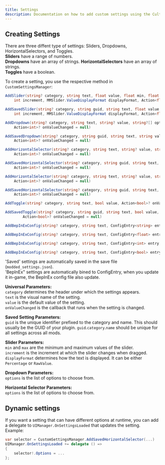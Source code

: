 ```yaml
---
title: Settings
description: Documentation on how to add custom settings using the Cult of the Lamb API
---
```


## Creating Settings

There are three diffent type of settings: Sliders, Dropdowns, HorizontalSelectors, and Toggles.  
**Sliders** have a range of numbers.  
**Dropdowns** have an array of strings. 
**HorizontalSelectors** have an array of strings.  
**Toggles** have a boolean.

To create a setting, you use the respective method in `CustomSettingsManager`:

```csharp
AddSlider(string? category, string text, float value, float min, float max,
    int increment, MMSlider.ValueDisplayFormat displayFormat, Action<float>? onValueChanged = null)

AddSavedSlider(string? category, string guid, string text, float value, float min, float max,
    int increment, MMSlider.ValueDisplayFormat displayFormat, Action<float>? onValueChanged = null)

AddDropdown(string? category, string text, string? value, string?[] options,
    Action<int>? onValueChanged = null)

AddSavedDropdown(string? category, string guid, string text, string value, string?[] options,
    Action<int>? onValueChanged = null)

AddHorizontalSelector(string? category, string text, string? value, string?[] options,
    Action<int>? onValueChanged = null)

AddSavedHorizontalSelector(string? category, string guid, string text, string value, string?[] options,
    Action<int>? onValueChanged = null)

AddHorizontalSelector(string? category, string text, string? value, string?[] options,
    Action<int>? onValueChanged = null)

AddSavedHorizontalSelector(string? category, string guid, string text, string value, string?[] options,
    Action<int>? onValueChanged = null)

AddToggle(string? category, string text, bool value, Action<bool>? onValueChaginged = null)

AddSavedToggle(string? category, string guid, string text, bool value,
        Action<bool>? onValueChanged = null)

AddBepInExConfig(string? category, string text, ConfigEntry<string> entry, Action<int>? onValueChanged = null)

AddBepInExConfig(string? category, string text, ConfigEntry<float> entry, int increment, MMSlider.ValueDisplayFormat displayFormat, Action<float>? onValueChanged = null)

AddBepInExConfig(string? category, string text, ConfigEntry<int> entry, int increment, MMSlider.ValueDisplayFormat displayFormat, Action<int>? onValueChanged = null)

AddBepInExConfig(string? category, string text, ConfigEntry<bool> entry, Action<bool>? onValueChanged = null)
```

'Saved' settings are automatically saved in the save file (`modded_settings.json`).<br>
'BepInEx" settings are automatically bined to ConfigEntry, when you update it in-game, the BepInEx config file also update.

**Universal Parameters:**  
`category` determines the header under which the settings appears.  
`text` is the visual name of the setting.  
`value` is the default value of the setting.  
`onValueChanged` is the callback that runs when the setting is changed.

**Saved Setting Parameters:**  
`guid` is the unique identifier prefixed to the category and name. This should usually be the GUID of your plugin. `guid`.`category`.`name` should be unique for all settings across all mods.

**Slider Parameters:**  
`min` and `max` are the minimum and maximum values of the slider.  
`increment` is the increment at which the slider changes when dragged.  
`displayFormat` determines how the text is displayed. It can be either `Percentage` or `RawValue`.

**Dropdown Parameters:**  
`options` is the list of options to choose from.

**Horizontal Selector Parameters:**  
`options` is the list of options to choose from.


## Dynamic settings

If you want a setting that can have different options at runtime, you can add a delegate to `UIManager.OnSettingsLoaded` that updates the setting.  
Example:

```csharp
var selector = CustomSettingsManager.AddSavedHorizontalSelector(...)
UIManager.OnSettingsLoaded += delegate () =>
{
    selector!.Options = ...
};
```
